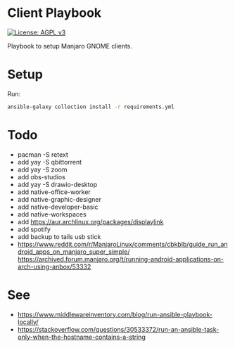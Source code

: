 # Client Playbook
[![License: AGPL v3](https://img.shields.io/badge/License-AGPL%20v3-blue.svg)](https://www.gnu.org/licenses/agpl-3.0)

Playbook to setup Manjaro GNOME clients.
# Setup

Run:
```bash
ansible-galaxy collection install -r requirements.yml
```

# Todo
- pacman -S retext
- add yay -S qbittorrent
- add yay -S zoom
- add obs-studios
- add yay -S drawio-desktop
- add native-office-worker
- add native-graphic-designer
- add native-developer-basic
- add native-workspaces
- add https://aur.archlinux.org/packages/displaylink
- add spotify
- add backup to tails usb stick
- https://www.reddit.com/r/ManjaroLinux/comments/cbkblb/guide_run_android_apps_on_manjaro_super_simple/ https://archived.forum.manjaro.org/t/running-android-applications-on-arch-using-anbox/53332

# See
- https://www.middlewareinventory.com/blog/run-ansible-playbook-locally/
- https://stackoverflow.com/questions/30533372/run-an-ansible-task-only-when-the-hostname-contains-a-string
